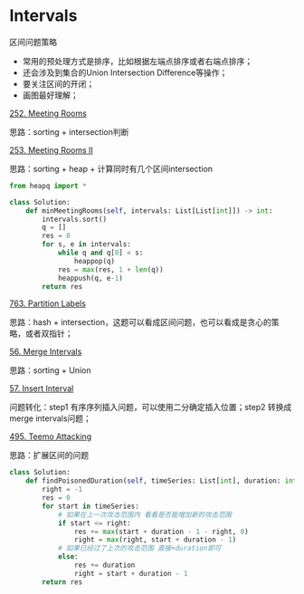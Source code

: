 # Intervals

区间问题策略
- 常用的预处理方式是排序，比如根据左端点排序或者右端点排序；
- 还会涉及到集合的Union Intersection Difference等操作；
- 要关注区间的开闭；
- 画图最好理解；


[252. Meeting Rooms](https://leetcode.com/problems/meeting-rooms/)

思路：sorting + intersection判断

[253. Meeting Rooms II](https://leetcode.com/problems/meeting-rooms-ii/)

思路：sorting + heap + 计算同时有几个区间intersection

```python
from heapq import *

class Solution:
    def minMeetingRooms(self, intervals: List[List[int]]) -> int:
        intervals.sort()
        q = []
        res = 0
        for s, e in intervals:
            while q and q[0] < s:
                heappop(q)
            res = max(res, 1 + len(q))
            heappush(q, e-1)
        return res
```

[763. Partition Labels](https://leetcode.com/problems/partition-labels/)

思路：hash + intersection，这题可以看成区间问题，也可以看成是贪心的策略，或者双指针；

[56. Merge Intervals](https://leetcode.com/problems/merge-intervals/)

思路：sorting + Union

[57. Insert Interval](https://leetcode.com/problems/insert-interval/)

问题转化：step1 有序序列插入问题，可以使用二分确定插入位置；step2 转换成merge intervals问题；

[495. Teemo Attacking](https://leetcode.com/problems/teemo-attacking/)

思路：扩展区间的问题

```python
class Solution:
    def findPoisonedDuration(self, timeSeries: List[int], duration: int) -> int:
        right = -1
        res = 0
        for start in timeSeries:
            # 如果在上一次攻击范围内 看看是否能增加新的攻击范围
            if start <= right:
                res += max(start + duration - 1 - right, 0)
                right = max(right, start + duration - 1)
            # 如果已经过了上次的攻击范围 直接+duration即可
            else:
                res += duration
                right = start + duration - 1
        return res
```
